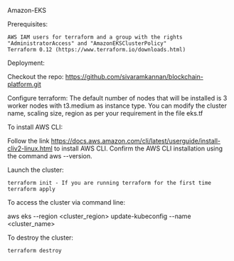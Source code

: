 Amazon-EKS

Prerequisites:

    AWS IAM users for terraform and a group with the rights "AdministratorAccess" and "AmazonEKSClusterPolicy"
    Terraform 0.12 (https://www.terraform.io/downloads.html)

Deployment:

Checkout the repo: https://github.com/sivaramkannan/blockchain-platform.git

Configure terraform: The default number of nodes that will be installed is 3 worker nodes with t3.medium as instance type. You can modify the cluster name, scaling size, region as per your requirement in the file eks.tf

To install AWS CLI:

Follow the link https://docs.aws.amazon.com/cli/latest/userguide/install-cliv2-linux.html to install AWS CLI. Confirm the AWS CLI installation using the command aws --version.


Launch the cluster:

    terraform init - If you are running terraform for the first time
    terraform apply
    
To access the cluster via command line:

aws eks --region <cluster_region> update-kubeconfig --name <cluster_name>

To destroy the cluster:

    terraform destroy

